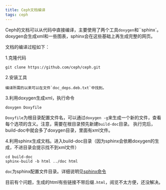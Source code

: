 ```yaml
---
title: Ceph文档编译
tags: ceph
---
```


Ceph的文档可以从代码中直接编译，主要使用了两个工具`doxygen`和``sphinx`。doxygen会生成xml和一些图表，sphinx会在这些基础上再生成完整的网页。

<!--more-->

文档的编译过程如下：

1.克隆代码

    git clone https://github.com/ceph/ceph.git

2.安装工具

    编译所需的以来可以在文件`doc_deps.deb.txt`中找到。

3.利用doxygen生成xml，执行命令

    doxygen Doxyfile

`Doxyfile`为根目录配置文件名，可以通过`doxygen -g`来生成一个新的文件，查看每个选项的含义。注意，需要在根目录预先新建`build-doc`目录。
执行完后，build-doc中就会多了doxygen目录，里面有xml文件。

4.利用sphinx生成文档。进入build-doc目录（因为sphinx会依赖doxygen的生成，不进目录会提示找不到xml文件）

    cd build-doc
    sphinx-build -b html ../doc html

`doc`为sphinx配置文件目录。详细说明见[sphinx命令](http://zh-sphinx-doc.readthedocs.org/en/latest/invocation.html)

目前有个问题，生成的html有些链接不带后缀`.html`，阅览不太方便，还没解决。
